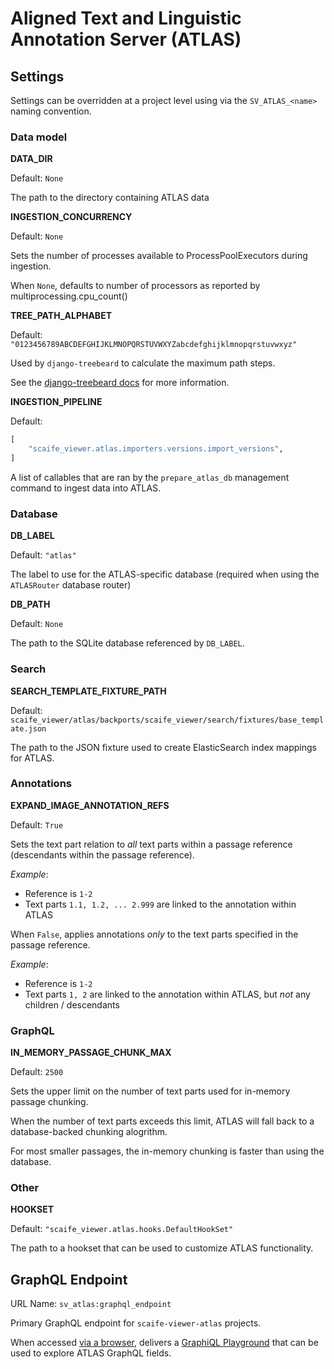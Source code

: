 # Aligned Text and Linguistic Annotation Server (ATLAS)

## Settings

Settings can be overridden at a project level using via the `SV_ATLAS_<name>`
naming convention.

### Data model

**DATA_DIR**

Default: `None`

The path to the directory containing ATLAS data

**INGESTION_CONCURRENCY**

Default: `None`

Sets the number of processes available to ProcessPoolExecutors during ingestion.

When `None`, defaults to number of processors as reported by multiprocessing.cpu_count()

**TREE_PATH_ALPHABET**

Default: `"0123456789ABCDEFGHIJKLMNOPQRSTUVWXYZabcdefghijklmnopqrstuvwxyz"`

Used by `django-treebeard` to calculate the maximum path steps.

See the [django-treebeard docs](https://django-treebeard.readthedocs.io/en/latest/mp_tree.html#treebeard.mp_tree.MP_Node.alphabet) for more information.


**INGESTION_PIPELINE**

Default:
```python
[
    "scaife_viewer.atlas.importers.versions.import_versions",
]
```

A list of callables that are ran by the `prepare_atlas_db` management
command to ingest data into ATLAS.


### Database

**DB_LABEL**

Default: `"atlas"`

The label to use for the ATLAS-specific database (required when using the `ATLASRouter` database router)

**DB_PATH**

Default: `None`

The path to the SQLite database referenced by `DB_LABEL`.

### Search
**SEARCH_TEMPLATE_FIXTURE_PATH**

Default: `scaife_viewer/atlas/backports/scaife_viewer/search/fixtures/base_template.json`

The path to the JSON fixture used to create ElasticSearch index mappings for ATLAS.

### Annotations

**EXPAND_IMAGE_ANNOTATION_REFS**

Default: `True`

Sets the text part relation to _all_ text parts within a passage reference (descendants within the passage reference).

_Example_:
- Reference is `1-2`
- Text parts `1.1, 1.2, ... 2.999` are linked to the annotation within ATLAS

When `False`, applies annotations _only_ to the text parts
specified in the passage reference.

_Example_:
- Reference is `1-2`
- Text parts `1, 2` are linked to the annotation within ATLAS, but _not_ any children / descendants

### GraphQL

**IN_MEMORY_PASSAGE_CHUNK_MAX**

Default: `2500`

Sets the upper limit on the number of text parts used for in-memory passage chunking.

When the number of text parts exceeds this limit, ATLAS will fall back to a database-backed
chunking alogrithm.

For most smaller passages, the in-memory chunking is faster than using the database.


### Other

**HOOKSET**

Default: `"scaife_viewer.atlas.hooks.DefaultHookSet"`

The path to a hookset that can be used to customize ATLAS functionality.

## GraphQL Endpoint

URL Name: `sv_atlas:graphql_endpoint`

Primary GraphQL endpoint for `scaife-viewer-atlas` projects.

When accessed [via a browser](https://github.com/graphql-python/graphene-django/blob/2e806384f60505a29745752bf9c477c71668f0fa/graphene_django/views.py#L154), delivers a [GraphiQL Playground](https://github.com/graphql/graphiql#graphiql) that can be used
to explore ATLAS GraphQL fields.
